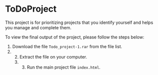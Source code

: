 # ToDoProject
This project is for prioritizing projects that you identify yourself and helps you manage and complete them.

To view the final output of the project, please follow the steps below: 
1. Download the file `Todo_project-1.rar` from the file list.
2. 2. Extract the file on your computer.
   3. 3. Run the main project file `index.html`.
